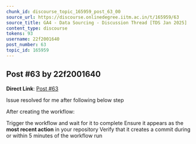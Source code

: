 ```yaml
---
chunk_id: discourse_topic_165959_post_63_00
source_url: https://discourse.onlinedegree.iitm.ac.in/t/165959/63
source_title: GA4 - Data Sourcing - Discussion Thread [TDS Jan 2025]
content_type: discourse
tokens: 93
username: 22f2001640
post_number: 63
topic_id: 165959
---
```


## Post #63 by 22f2001640

**Direct Link**: [Post #63](https://discourse.onlinedegree.iitm.ac.in/t/165959/63)

Issue resolved for me after following below step

After creating the workflow:

Trigger the workflow and wait for it to complete
Ensure it appears as the **most recent action** in your repository
Verify that it creates a commit during or within 5 minutes of the workflow run
